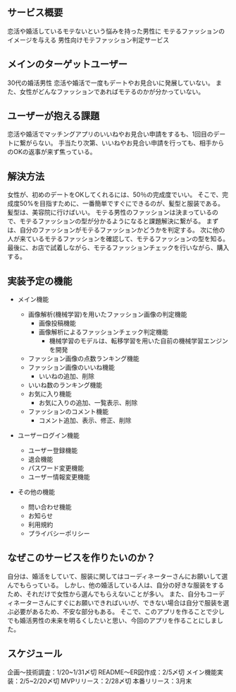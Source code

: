 ## サービス概要
恋活や婚活しているモテないという悩みを持った男性に
モテるファッションのイメージを与える
男性向けモテファッション判定サービス

## メインのターゲットユーザー
30代の婚活男性
恋活や婚活で一度もデートやお見合いに発展していない。
また、女性がどんなファッションであればモテるのかが分かっていない。

## ユーザーが抱える課題
恋活や婚活でマッチングアプリのいいねやお見合い申請をするも、1回目のデートに繋がらない。
手当たり次第、いいねやお見合い申請を行っても、相手からのOKの返事が来ず焦っている。

## 解決方法
女性が、初めのデートをOKしてくれるには、50％の完成度でいい。
そこで、完成度50%を目指すために、一番簡単ですぐにできるのが、髪型と服装である。
髪型は、美容院に行けばいい。
モテる男性のファッションは決まっているので、モテるファッションの型が分かるようになると課題解決に繋がる。
まずは、自分のファッションがモテるファッションかどうかを判定する。
次に他の人が来ているモテるファッションを確認して、モテるファッションの型を知る。
最後に、お店で試着しながら、モテるファッションチェックを行いながら、購入する。

## 実装予定の機能
- メイン機能
    - 画像解析(機械学習)を用いたファッション画像の判定機能
        - 画像投稿機能
        - 画像解析によるファッションチェック判定機能
            - 機械学習のモデルは、転移学習を用いた自前の機械学習エンジンを開発
    - ファッション画像の点数ランキング機能
    - ファッション画像のいいね機能
        - いいねの追加、削除
    - いいね数のランキング機能
    - お気に入り機能
        - お気に入りの追加、一覧表示、削除
    - ファッションのコメント機能
        - コメント追加、表示、修正、削除
- ユーザーログイン機能
    - ユーザー登録機能
    - 退会機能
    - パスワード変更機能
    - ユーザー情報変更機能

- その他の機能
    - 問い合わせ機能
    - お知らせ
    - 利用規約
    - プライバシーポリシー

## なぜこのサービスを作りたいのか？
自分は、婚活をしていて、服装に関してはコーディネーターさんにお願いして選んでもらっている。
しかし、他の婚活している人は、自分の好きな服装をするため、それだけで女性から選んでもらえないことが多い。
また、自分もコーディネーターさんにすぐにお願いできればいいが、できない場合は自分で服装を選ぶ必要があるため、不安な部分もある。
そこで、このアプリを作ることで少しでも婚活男性の未来を明るくしたいと思い、今回のアプリを作ることにしました。

## スケジュール
企画〜技術調査：1/20~1/31〆切
README〜ER図作成：2/5〆切
メイン機能実装：2/5~2/20〆切
MVPリリース：2/28〆切
本番リリース：3月末